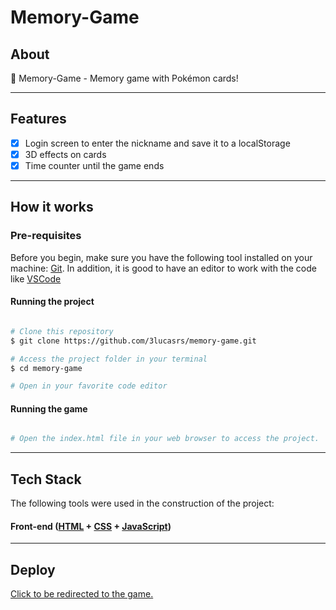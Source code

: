 # Memory-Game
## About
🧠  Memory-Game - Memory game with Pokémon cards!


---

## Features

- [x] Login screen to enter the nickname and save it to a localStorage
- [x] 3D effects on cards
- [x] Time counter until the game ends

---

## How it works

### Pre-requisites

Before you begin, make sure you have the following tool installed on your machine: [Git](https://git-scm.com). In addition, it is good to have an editor to work with the code like [VSCode](https://code.visualstudio.com/)

#### Running the project

```bash

# Clone this repository
$ git clone https://github.com/3lucasrs/memory-game.git

# Access the project folder in your terminal
$ cd memory-game

# Open in your favorite code editor

```
#### Running the game
```bash

# Open the index.html file in your web browser to access the project.
```
---

## Tech Stack

The following tools were used in the construction of the project:

#### **Front-end**  ([HTML](https://developer.mozilla.org/en-US/docs/Web/HTML)  +  [CSS](https://developer.mozilla.org/en-US/docs/Web/CSS) + [JavaScript](https://developer.mozilla.org/en-US/docs/Web/JavaScript))

---

## Deploy

<a href="https://3lucasrs.github.io/memory-game/">Click to be redirected to the game.</a>
